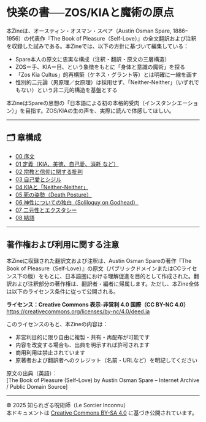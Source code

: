 # 快楽の書──ZOS/KIAと魔術の原点

本Zineは、オースティン・オスマン・スペア（Austin Osman Spare, 1886–1956）の代表作『The Book of Pleasure（Self-Love）』の全文翻訳および注釈を収録した試みである。本Zineでは、以下の方針に基づいて編集している：

- Spare本人の原文に忠実な構成（注釈・翻訳・原文の三層構造）
- ZOS＝手、KIA＝目、という象徴をもとに「身体と意識の魔術」を探る
- 「Zos Kia Cultus」的再構築（ケネス・グラント等）とは明確に一線を画す
- 性別的二元論（男原理／女原理）は採用せず、「Neither-Neither」（いずれでもない）という非二元的構造を基盤とする

本ZineはSpareの思想の「日本語による初の本格的受肉（インスタンシエーション）」を目指す。ZOS/KIAの生の声を、実際に読んで体感してほしい。

---

## 🗂 章構成

- [00 序文](00_intro.md)
- [01 定義（KIA、美徳、自己愛、消耗 など）](01_definitions.md)
- [02 宗教と信仰に関する批判](02_on_religion_and_faith.md)
- [03 自己愛とシジル](03_self_love_and_sigils.md)
- [04 KIAと「Neither-Neither」](04_kia_and_neither_neither.md)
- [05 死の姿勢（Death Posture）](05_death_posture.md)
- [06 神性についての独白（Soliloquy on Godhead）](06_soliloquy_on_godhead.md)
- [07 二元性とエクスタシー](07_on_duality_and_ecstasy.md)
- [08 結語](08_closing_remarks.md)

---

## 著作権および利用に関する注意

本Zineに収録された翻訳文および注釈は、Austin Osman Spareの著作『The Book of Pleasure（Self-Love）』の原文（パブリックドメインまたはCCライセンス下の版）をもとに、日本語圏における理解促進を目的として作成された。翻訳および注釈部分の著作権は、翻訳者・編者に帰属します。ただし、本Zine全体は以下のライセンス条件に従って公開される。

**ライセンス：Creative Commons 表示-非営利 4.0 国際（CC BY-NC 4.0）**  
https://creativecommons.org/licenses/by-nc/4.0/deed.ja

このライセンスのもと、本Zineの内容は：

- 非営利目的に限り自由に複製・共有・再配布が可能です  
- 内容を改変する場合も、出典を明示すれば許可されます  
- 商用利用は禁止されています  
- 原著者および翻訳者へのクレジット（名前・URLなど）を明記してください

原文の出典（英語）：  
[The Book of Pleasure (Self-Love) by Austin Osman Spare – Internet Archive / Public Domain Source]

---

© 2025 知られざる呪術師（Le Sorcier Inconnu）  
本ドキュメントは [Creative Commons BY-SA 4.0](https://creativecommons.org/licenses/by-sa/4.0/deed.ja) に基づき公開されています。
